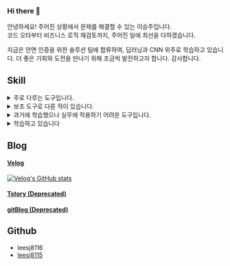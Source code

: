 ### Hi there 👋
안녕하세요! 주어진 상황에서 문제를 해결할 수 있는 이승주입니다.  
코드 오타부터 비즈니스 로직 재검토까지, 주어진 일에 최선을 다하겠습니다.

지금은 안면 인증을 위한 솔루션 팀에 합류하여, 딥러닝과 CNN 위주로 학습하고 있습니다.
더 좋은 기회와 도전을 만나기 위해 조금씩 발전하고자 합니다.
감사합니다.

## Skill
<details>
  <summary>
    주로 다루는 도구입니다.
  </summary>
  Java, Spring Boot (with JPA, Mybatis), SQL&DB(PostgreSQL, MariaDB) 
</details>

<details>
  <summary>
    보조 도구로 다룬 적이 있습니다.
  </summary>
  Typescript, React (with react-Query), PostgreSQL
</details>

<details>
  <summary>
    과거에 학습했으나 실무에 적용하기 어려운 도구입니다.
  </summary>
  C++, C#, Android
</details>

<details>
  <summary>
    학습하고 있습니다
  </summary>
  **딥러닝(Python, Tensorflow, CNN)**, Kotlin
</details>

## Blog
#### [Velog](https://velog.io/@leesj8116)
[![Velog's GitHub stats](https://velog-readme-stats.vercel.app/api?name=leesj8116)](https://github.com/eungyeole/velog-readme-stats)
#### [Tstory (Deprecated)](https://solu8115.tistory.com/)
#### [gitBlog (Deprecated)](https://leesj8116.github.io/)

## Github
- leesj8116
- [leesj8115](https://github.com/leesj8115)

<!--
**leesj8116/leesj8116** is a ✨ _special_ ✨ repository because its `README.md` (this file) appears on your GitHub profile.

Here are some ideas to get you started:

- 🔭 I’m currently working on ...
- 🌱 I’m currently learning ...
- 👯 I’m looking to collaborate on ...
- 🤔 I’m looking for help with ...
- 💬 Ask me about ...
- 📫 How to reach me: ...
- 😄 Pronouns: ...
- ⚡ Fun fact: ...
-->
